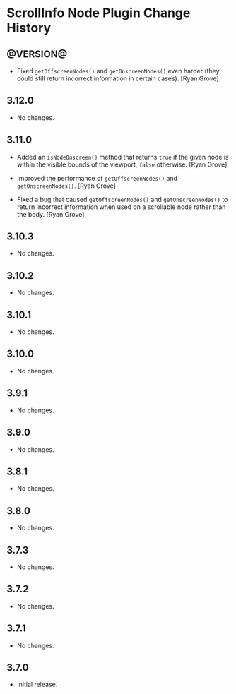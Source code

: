 ScrollInfo Node Plugin Change History
=====================================

@VERSION@
---------

* Fixed `getOffscreenNodes()` and `getOnscreenNodes()` even harder (they could
  still return incorrect information in certain cases). [Ryan Grove]

3.12.0
------

 * No changes.

3.11.0
------

* Added an `isNodeOnscreen()` method that returns `true` if the given node is
  within the visible bounds of the viewport, `false` otherwise. [Ryan Grove]

* Improved the performance of `getOffscreenNodes()` and `getOnscreenNodes()`.
  [Ryan Grove]

* Fixed a bug that caused `getOffscreenNodes()` and `getOnscreenNodes()` to
  return incorrect information when used on a scrollable node rather than the
  body. [Ryan Grove]

3.10.3
------

* No changes.

3.10.2
------

* No changes.

3.10.1
------

* No changes.

3.10.0
------

* No changes.

3.9.1
-----

* No changes.

3.9.0
-----

* No changes.

3.8.1
-----

* No changes.

3.8.0
-----

  * No changes.

3.7.3
-----

* No changes.

3.7.2
-----

* No changes.

3.7.1
-----

* No changes.

3.7.0
-----

* Initial release.
